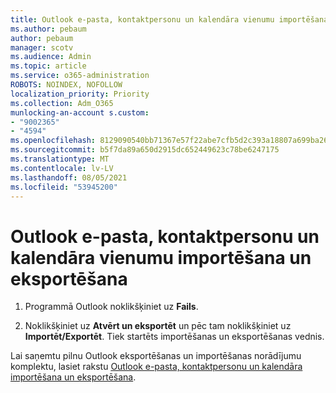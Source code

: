 ```yaml
---
title: Outlook e-pasta, kontaktpersonu un kalendāra vienumu importēšana un eksportēšana
ms.author: pebaum
author: pebaum
manager: scotv
ms.audience: Admin
ms.topic: article
ms.service: o365-administration
ROBOTS: NOINDEX, NOFOLLOW
localization_priority: Priority
ms.collection: Adm_O365
munlocking-an-account s.custom:
- "9002365"
- "4594"
ms.openlocfilehash: 8129090540bb71367e57f22abe7cfb5d2c393a18807a699ba26440928a87fbe7
ms.sourcegitcommit: b5f7da89a650d2915dc652449623c78be6247175
ms.translationtype: MT
ms.contentlocale: lv-LV
ms.lasthandoff: 08/05/2021
ms.locfileid: "53945200"
---
```

# <a name="import-and-export-outlook-email-contacts-and-calendar-items"></a>Outlook e-pasta, kontaktpersonu un kalendāra vienumu importēšana un eksportēšana

1. Programmā Outlook noklikšķiniet uz **Fails**.

2. Noklikšķiniet uz **Atvērt un eksportēt** un pēc tam noklikšķiniet uz **Importēt/Exportēt**. Tiek startēts importēšanas un eksportēšanas vednis.

Lai saņemtu pilnu Outlook eksportēšanas un importēšanas norādījumu komplektu, lasiet rakstu [Outlook e-pasta, kontaktpersonu un kalendāra importēšana un eksportēšana](https://support.office.com/article/import-and-export-outlook-email-contacts-and-calendar-92577192-3881-4502-b79d-c3bbada6c8ef).
